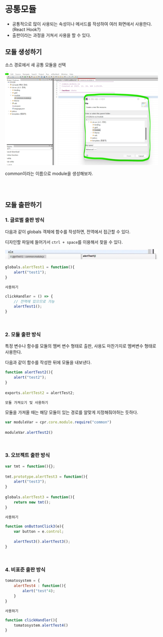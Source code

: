 # 공통모듈

- 공통적으로 많이 사용되는 속성이나 메서드를 작성하여 여러 화면에서 사용한다.(React Hook?)
- 출판이라는 과정을 거쳐서 사용을 할 수 있다.

## 모듈 생성하기

소스 경로에서 새 공통 모듈을 선택

![새 공통모듈 생성](image.png)

common이라는 이름으로 module을 생성해보자.

<br>

<br>

## 모듈 출판하기

### 1. 글로벌 출판 방식

다음과 같이 globals 객체에 함수를 작성하면, 전역에서 접근할 수 있다.

디자인할 파일에 들어가서 `ctrl + space`를 이용해서 찾을 수 있다.

![글로벌 출판 예제](image-1.png)

```js
globals.alertTest1 = function(){
    alert("test1");
}
```

`사용하기`

```js
clickHandler = () => {
    // 전역에 있으므로 가능
    alertTest1();
}
```

<br>

### 2. 모듈 출판 방식

특정 변수나 함수를 모듈의 멤버 변수 형태로 출판, 사용도 마찬가지로 멤버변수 형태로 사용한다.


다음과 같이 함수를 작성한 뒤에 모듈을 내보낸다.

```js
function alertTest2(){
    alert("test2");
}

exports.alertTest2 = alertTest2;
```

`모듈 가져오기 및 사용하기`

모듈을 가져올 때는 해당 모듈이 있는 경로를 알맞게 지정해줘야하는 듯하다.

```js
var moduleVar = cpr.core.module.require("common")

moduleVar.alertTest2()
```

<br>

### 3. 오브젝트 출판 방식

```js
var tmt = function(){};

tmt.prototype.alertTest3 = function(){
    alert("test3");
}

globals.alertTest3 = function(){
    return new tmt();
}
```

`사용하기`

```js
function onButtonClick3(e){
	var button = e.control;
	
	alertTest3().alertTest3();
}
```

<br>

### 4. 비표준 출판 방식

```js
tomatosystem = {
    alertTest4 : function(){
        alert("test"4);
    }
}
```

`사용하기`

```js
function clickHandler(){
    tomatosystem.alertTest4()
}
```
